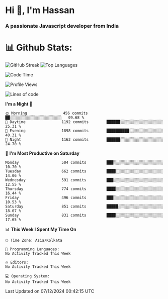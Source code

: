 # Hi 👋, I'm Hassan
### A passionate Javascript developer from India


# 📊 Github Stats:
![GitHub Streak](https://github-readme-streak-stats.herokuapp.com/?user=codeblooded47&theme=dracula&hide_border=false)
![Top Languages](https://github-readme-stats.vercel.app/api/top-langs/?username=codeblooded47&layout=compact&theme=dracula)



<!--START_SECTION:waka-->
![Code Time](http://img.shields.io/badge/Code%20Time-869%20hrs%2039%20mins-blue)

![Profile Views](http://img.shields.io/badge/Profile%20Views-0-blue)

![Lines of code](https://img.shields.io/badge/From%20Hello%20World%20I%27ve%20Written-23.8%20million%20lines%20of%20code-blue)

**I'm a Night 🦉** 

```text
🌞 Morning                456 commits         ██░░░░░░░░░░░░░░░░░░░░░░░   09.68 % 
🌆 Daytime                1192 commits        ██████░░░░░░░░░░░░░░░░░░░   25.31 % 
🌃 Evening                1898 commits        ██████████░░░░░░░░░░░░░░░   40.31 % 
🌙 Night                  1163 commits        ██████░░░░░░░░░░░░░░░░░░░   24.70 % 
```
📅 **I'm Most Productive on Saturday** 

```text
Monday                   504 commits         ███░░░░░░░░░░░░░░░░░░░░░░   10.70 % 
Tuesday                  662 commits         ████░░░░░░░░░░░░░░░░░░░░░   14.06 % 
Wednesday                591 commits         ███░░░░░░░░░░░░░░░░░░░░░░   12.55 % 
Thursday                 774 commits         ████░░░░░░░░░░░░░░░░░░░░░   16.44 % 
Friday                   496 commits         ███░░░░░░░░░░░░░░░░░░░░░░   10.53 % 
Saturday                 851 commits         █████░░░░░░░░░░░░░░░░░░░░   18.07 % 
Sunday                   831 commits         ████░░░░░░░░░░░░░░░░░░░░░   17.65 % 
```


📊 **This Week I Spent My Time On** 

```text
🕑︎ Time Zone: Asia/Kolkata

💬 Programming Languages: 
No Activity Tracked This Week

🔥 Editors: 
No Activity Tracked This Week

💻 Operating System: 
No Activity Tracked This Week
```


 Last Updated on 07/12/2024 00:42:15 UTC
<!--END_SECTION:waka-->

